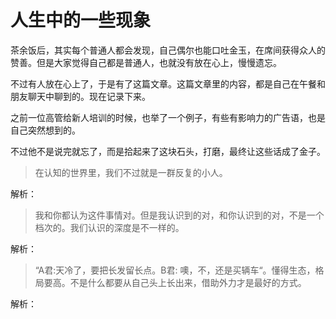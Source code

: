 # 人生中的一些现象

茶余饭后，其实每个普通人都会发现，自己偶尔也能口吐金玉，在席间获得众人的赞善。但是大家觉得自己都是普通人，也就没有放在心上，慢慢遗忘。

不过有人放在心上了，于是有了这篇文章。这篇文章里的内容，都是自己在午餐和朋友聊天中聊到的。现在记录下来。

之前一位高管给新人培训的时候，也举了一个例子，有些有影响力的广告语，也是自己突然想到的。

不过他不是说完就忘了，而是拾起来了这块石头，打磨，最终让这些话成了金子。

> 在认知的世界里，我们不过就是一群反复的小人。

解析：



> 我和你都认为这件事情对。但是我认识到的对，和你认识到的对，不是一个档次的。我们认识的深度是不一样的。

解析：


> “A君:天冷了，要把长发留长点。B君: 噢，不，还是买辆车“。懂得生态，格局要高。不是什么都要从自己头上长出来，借助外力才是最好的方式。

解析：